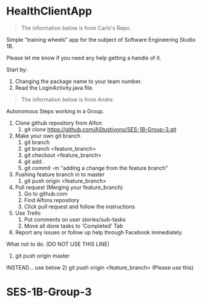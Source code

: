 # HealthClientApp
> The information below is from Carlo's Repo.

Simple "training wheels" app for the subject of Software Engineering Studio 1B.


Please let me know if you need any help getting a handle of it.

Start by:

1) Changing the package name to your team number.
2) Read the LoginActivity.java file.

>The information below is from Andre.

Autonomous Steps working in a Group.
1) Clone github repository from Alfon
    1) git clone https://github.com/AStustiyono/SES-1B-Group-3.git
2) Make your own git branch
    1) git branch
    2) git branch <feature_branch>
    3) git checkout <feature_branch>
    4) git add .
    5) git commit -m "adding a change from the feature branch"
3) Pushing feature branch in to master
    1) git push origin <feature_branch>
4) Pull request (Merging your feature_branch)
    1) Go to github.com
    2) Find Alfons repository
    3) Click pull request and follow the instructions
5) Use Trello
    1) Put comments on user stories/sub-tasks
    2) Move all done tasks to 'Completed' Tab
6) Report any issues or follow up help through Facebook immediately.

What not to do. (DO NOT USE THIS LINE)
1) git push origin master

INSTEAD... use below
    2) git push origin <feature_branch> (Please use this)

# SES-1B-Group-3
